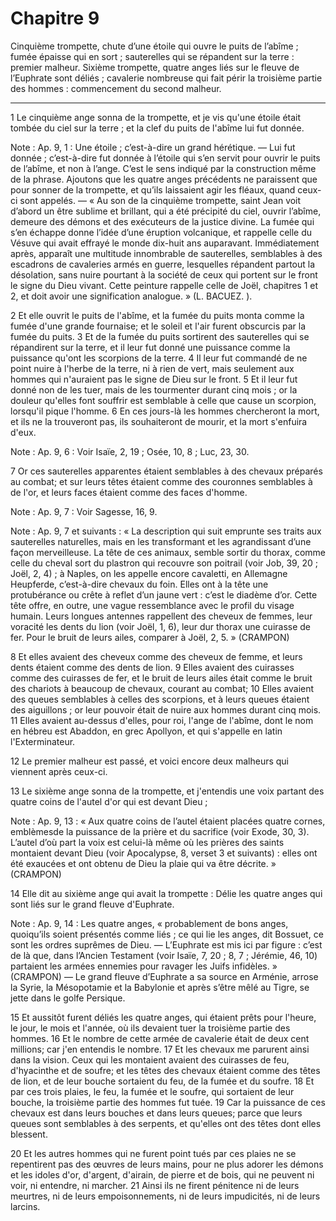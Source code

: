 # Chapitre 9

Cinquième trompette, chute d’une étoile qui ouvre le puits de l’abîme ; fumée épaisse qui en sort ; sauterelles qui se répandent sur la terre : premier malheur.
Sixième trompette, quatre anges liés sur le fleuve de l’Euphrate sont déliés ; cavalerie nombreuse qui fait périr la troisième partie des hommes : commencement du second malheur.

***

1 Le cinquième ange sonna de la trompette, et je vis qu'une étoile était tombée du ciel sur la terre ; et la clef du puits de l'abîme lui fut donnée.

<span class="bible-note">Note : </span> Ap. 9, 1 : Une étoile ; c’est-à-dire un grand hérétique. ― Lui fut donnée ; c’est-à-dire fut donnée à l’étoile qui s’en servit pour ouvrir le puits de l’abîme, et non à l’ange. C’est le sens indiqué par la construction même de la phrase. Ajoutons que les quatre anges précédents ne paraissent que pour sonner de la trompette, et qu’ils laissaient agir les fléaux, quand ceux-ci sont appelés. ― « Au son de la cinquième trompette, saint Jean voit d’abord un être sublime et brillant, qui a été précipité du ciel, ouvrir l’abîme, demeure des démons et des exécuteurs de la justice divine. La fumée qui s’en échappe donne l’idée d’une éruption volcanique, et rappelle celle du Vésuve qui avait effrayé le monde dix-huit ans auparavant. Immédiatement après, apparaît une multitude innombrable de sauterelles, semblables à des escadrons de cavaleries armés en guerre, lesquelles répandent partout la désolation, sans nuire pourtant à la société de ceux qui portent sur le front le signe du Dieu vivant. Cette peinture
rappelle celle de Joël, chapitres 1 et 2, et doit avoir une signification analogue. » (L. BACUEZ. ).

2 Et elle ouvrit le puits de l'abîme, et la fumée du puits monta comme la fumée d'une grande fournaise; et le soleil et l'air furent obscurcis par la fumée du puits. 3 Et de la fumée du puits sortirent des sauterelles qui se répandirent sur la terre, et il leur fut donné une puissance comme la puissance qu'ont les scorpions de la terre. 4 Il leur fut commandé de ne point nuire à l'herbe de la terre, ni à rien de vert, mais seulement aux hommes qui n'auraient pas le signe de Dieu sur le front. 5 Et il leur fut donné non de les tuer, mais de les tourmenter durant cinq mois ; or la douleur qu'elles font souffrir est semblable à celle que cause un scorpion, lorsqu'il pique l'homme. 6 En ces jours-là les hommes chercheront la mort, et ils ne la trouveront pas, ils souhaiteront de mourir, et la mort s'enfuira d'eux.

<span class="bible-note">Note : </span> Ap. 9, 6 : Voir Isaïe, 2, 19 ; Osée, 10, 8 ; Luc, 23, 30.


7 Or ces sauterelles apparentes étaient semblables à des chevaux préparés au combat; et sur leurs têtes étaient comme des couronnes semblables à de l'or, et leurs faces étaient comme des faces d'homme.

<span class="bible-note">Note : </span> Ap. 9, 7 : Voir Sagesse, 16, 9.

<span class="bible-note">Note : </span> Ap. 9, 7 et suivants : « La description qui suit emprunte ses traits aux sauterelles naturelles, mais en les transformant et les agrandissant d’une façon merveilleuse. La tête de ces animaux, semble sortir du thorax, comme celle du cheval sort du plastron qui recouvre son poitrail (voir Job, 39, 20 ; Joël, 2, 4) ; à Naples, on les appelle encore cavaletti, en Allemagne Heupferde, c’est-à-dire chevaux du foin. Elles ont à la tête une protubérance ou crête à reflet d’un jaune vert : c’est le diadème d’or. Cette tête offre, en outre, une vague ressemblance avec le profil du visage humain. Leurs longues antennes rappellent des cheveux de femmes, leur voracité les dents du lion (voir Joël, 1, 6), leur dur thorax une cuirasse de fer. Pour le bruit de leurs ailes, comparer à Joël, 2, 5. » (CRAMPON)

8 Et elles avaient des cheveux comme des cheveux de femme, et leurs dents étaient comme des dents de lion. 9 Elles avaient des cuirasses comme des cuirasses de fer, et le bruit de leurs ailes était comme le bruit des chariots à beaucoup de chevaux, courant au combat; 10 Elles avaient des queues semblables à celles des scorpions, et à leurs queues étaient des aiguillons ; or leur pouvoir était de nuire aux hommes durant cinq mois. 11 Elles avaient au-dessus d'elles, pour roi, l'ange de l'abîme, dont le nom en hébreu est Abaddon, en grec Apollyon, et qui s'appelle en latin l'Exterminateur.


12 Le premier malheur est passé, et voici encore deux malheurs qui viennent après ceux-ci.


13 Le sixième ange sonna de la trompette, et j'entendis une voix partant des quatre coins de l'autel d'or qui est devant Dieu ;

<span class="bible-note">Note : </span> Ap. 9, 13 : « Aux quatre coins de l’autel étaient placées quatre cornes, emblèmesde la puissance de la prière et du sacrifice (voir Exode, 30, 3). L’autel d’où part la voix est celui-là même où les prières des saints montaient devant Dieu (voir Apocalypse, 8, verset 3 et suivants) : elles ont été exaucées et ont obtenu de Dieu la plaie qui va être décrite. » (CRAMPON)

14 Elle dit au sixième ange qui avait la trompette : Délie les quatre anges qui sont liés sur le grand fleuve d'Euphrate.

<span class="bible-note">Note : </span> Ap. 9, 14 : Les quatre anges, « probablement de bons anges, quoiqu’ils soient présentés comme liés ; ce qui lie les anges, dit Bossuet, ce sont les ordres suprêmes de Dieu. ― L’Euphrate est mis ici par figure : c’est de là que, dans l’Ancien Testament (voir Isaïe, 7, 20 ; 8, 7 ; Jérémie, 46, 10) partaient les armées ennemies pour ravager les Juifs infidèles. » (CRAMPON) ― Le grand fleuve d’Euphrate a sa source en Arménie, arrose la Syrie, la Mésopotamie et la Babylonie et après s’être mêlé au Tigre, se jette dans le golfe Persique.

15 Et aussitôt furent déliés les quatre anges, qui étaient prêts pour l'heure, le jour, le mois et l'année, où ils devaient tuer la troisième partie des hommes. 16 Et le nombre de cette armée de cavalerie était de deux cent millions; car j'en entendis le nombre. 17 Et les chevaux me parurent ainsi dans la vision. Ceux qui les montaient avaient des cuirasses de feu, d'hyacinthe et de soufre; et les têtes des chevaux étaient comme des têtes de lion, et de leur bouche sortaient du feu, de la fumée et du soufre. 18 Et par ces trois plaies, le feu, la fumée et le soufre, qui sortaient de leur bouche, la troisième partie des hommes fut tuée. 19 Car la puissance de ces chevaux est dans leurs bouches et dans leurs queues; parce que leurs queues sont semblables à des serpents, et qu'elles ont des têtes dont elles blessent.


20 Et les autres hommes qui ne furent point tués par ces plaies ne se repentirent pas des œuvres de leurs mains, pour ne plus adorer les démons et les idoles d'or, d'argent, d'airain, de pierre et de bois, qui ne peuvent ni voir, ni entendre, ni marcher. 21 Ainsi ils ne firent pénitence ni de leurs meurtres, ni de leurs empoisonnements, ni de leurs impudicités, ni de leurs larcins.

